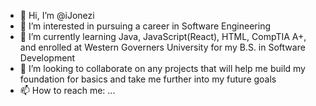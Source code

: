 - 👋 Hi, I’m @iJonezi
- 👀 I’m interested in pursuing a career in Software Engineering
- 🌱 I’m currently learning Java, JavaScript(React), HTML, CompTIA A+, and enrolled at Western Governers University for my B.S. in Software Development
- 💞️ I’m looking to collaborate on any projects that will help me build my foundation for basics and take me further into my future goals
- 📫 How to reach me: ...

<!---
carsonj0108/carsonj0108 is a ✨ special ✨ repository because its `README.md` (this file) appears on your GitHub profile.
You can click the Preview link to take a look at your changes.
--->
